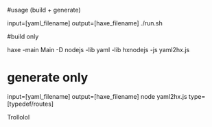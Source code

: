 #usage (build + generate)

input=[yaml_filename] output=[haxe_filename] ./run.sh

#build only

haxe -main Main -D nodejs -lib yaml -lib hxnodejs -js yaml2hx.js

# generate only 

input=[yaml_filename] output=[haxe_filename] node yaml2hx.js type=[typedef/routes]

Trollolol